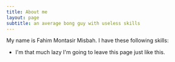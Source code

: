 ```yaml
---
title: About me
layout: page
subtitle: an average bong guy with useless skills
---
```


My name is Fahim Montasir Misbah. I have these following skills:

- I'm that much lazy I'm going to leave this page just like this.


